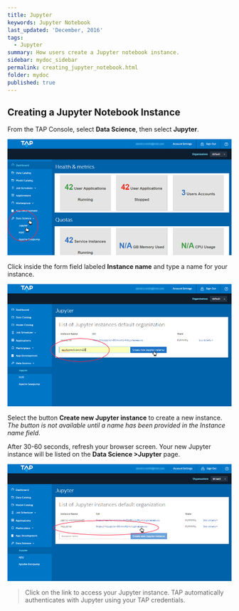 ```yaml
---
title: Jupyter
keywords: Jupyter Notebook
last_updated: 'December, 2016'
tags:
  - Jupyter
summary: How users create a Jupyter notebook instance. 
sidebar: mydoc_sidebar
permalink: creating_jupyter_notebook.html
folder: mydoc
published: true
---
```


## Creating a Jupyter Notebook Instance

From the TAP Console, select **Data Science**, then select **Jupyter**.

![Creating a Jupyter Instance Step 1](/images/Create_Jupyter_Inst_Step1_v8.png)
 
Click inside the form field labeled **Instance name** and type a name for your instance. 

![Creating a Jupyter Instance Step 2](/images/Create_Jupyter_Inst_Step2_v8.png)
 
Select the button **Create new Jupyter instance** to create a new instance.  *The button is not available until a name has been provided in the Instance name field*.

After 30-60 seconds, refresh your browser screen. Your new Jupyter instance will be listed on the **Data Science >Jupyter** page.

![Creating a Jupyter Instance Step 3](/images/Create_Jupyter_Inst_Step3_v8.png)

>Click on the link to access your Jupyter instance. TAP automatically authenticates with Jupyter using your TAP credentials.

